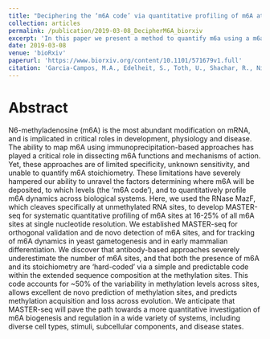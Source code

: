 ```yaml
---
title: "Deciphering the ‘m6A code’ via quantitative profiling of m6A at single-nucleotide resolution"
collection: articles
permalink: /publication/2019-03-08_DecipherM6A_biorxiv
excerpt: 'In this paper we present a method to quantify m6a using a m6a sensitive endonuclease, and uncover the mechanistic behaviour of methylation through a simple and conserved code in cis.'
date: 2019-03-08
venue: 'bioRxiv'
paperurl: 'https://www.biorxiv.org/content/10.1101/571679v1.full'
citation: 'Garcia-Campos, M.A., Edelheit, S., Toth, U., Shachar, R., Nir, R., Lasman, L., Brandis, A., Hanna, J.H., Rossmanith, W. and Schwartz, S., 2019. Deciphering the'm6A code'via quantitative profiling of m6A at single-nucleotide resolution. BioRxiv, p.571679.'
---
```


Abstract
=========
N6-methyladenosine (m6A) is the most abundant modification on mRNA, and is implicated in critical roles in development, physiology and disease. The ability to map m6A using immunoprecipitation-based approaches has played a critical role in dissecting m6A functions and mechanisms of action. Yet, these approaches are of limited specificity, unknown sensitivity, and unable to quantify m6A stoichiometry. These limitations have severely hampered our ability to unravel the factors determining where m6A will be deposited, to which levels (the ‘m6A code’), and to quantitatively profile m6A dynamics across biological systems. Here, we used the RNase MazF, which cleaves specifically at unmethylated RNA sites, to develop MASTER-seq for systematic quantitative profiling of m6A sites at 16-25% of all m6A sites at single nucleotide resolution. We established MASTER-seq for orthogonal validation and de novo detection of m6A sites, and for tracking of m6A dynamics in yeast gametogenesis and in early mammalian differentiation. We discover that antibody-based approaches severely underestimate the number of m6A sites, and that both the presence of m6A and its stoichiometry are ‘hard-coded’ via a simple and predictable code within the extended sequence composition at the methylation sites. This code accounts for ~50% of the variability in methylation levels across sites, allows excellent de novo prediction of methylation sites, and predicts methylation acquisition and loss across evolution. We anticipate that MASTER-seq will pave the path towards a more quantitative investigation of m6A biogenesis and regulation in a wide variety of systems, including diverse cell types, stimuli, subcellular components, and disease states. 